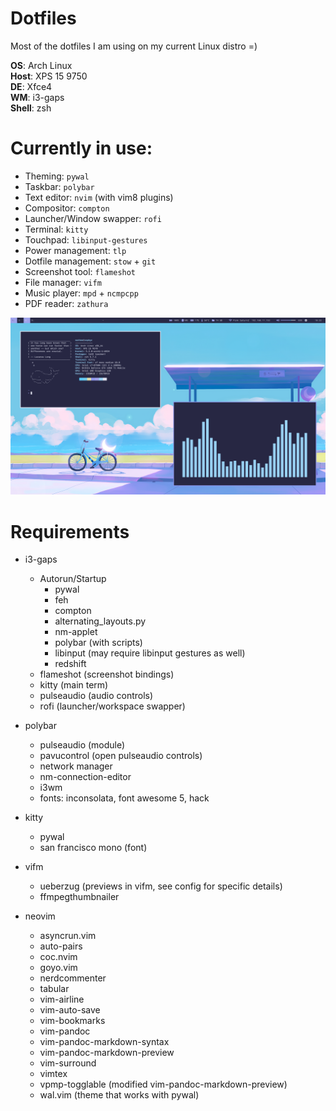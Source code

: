 # Dotfiles
Most of the dotfiles I am using on my current Linux distro =)

**OS**: Arch Linux\
**Host**: XPS 15 9750\
**DE**: Xfce4\
**WM**: i3-gaps\
**Shell**: zsh

# Currently in use:
- Theming: `pywal`
- Taskbar: `polybar`
- Text editor: `nvim` (with vim8 plugins)
- Compositor: `compton`
- Launcher/Window swapper: `rofi`
- Terminal: `kitty`
- Touchpad: `libinput-gestures`
- Power management: `tlp`
- Dotfile management: `stow` + `git`
- Screenshot tool: `flameshot`
- File manager: `vifm`
- Music player: `mpd` + `ncmpcpp`
- PDF reader: `zathura`

![neofetch & cava](rice.png?raw=true "Title")

# Requirements
- i3-gaps
    - Autorun/Startup
        - pywal
        - feh
        - compton
        - alternating_layouts.py
        - nm-applet
        - polybar (with scripts)
        - libinput (may require libinput gestures as well)
        - redshift
    - flameshot (screenshot bindings)
    - kitty (main term)
    - pulseaudio (audio controls)
    - rofi (launcher/workspace swapper)

- polybar 
    - pulseaudio (module)
    - pavucontrol (open pulseaudio controls)
    - network manager
    - nm-connection-editor 
    - i3wm
    - fonts: inconsolata, font awesome 5, hack

- kitty
    - pywal
    - san francisco mono (font)

- vifm
    - ueberzug (previews in vifm, see config for specific details)
    - ffmpegthumbnailer

- neovim
    - asyncrun.vim
    - auto-pairs
    - coc.nvim
    - goyo.vim
    - nerdcommenter
    - tabular
    - vim-airline
    - vim-auto-save
    - vim-bookmarks
    - vim-pandoc
    - vim-pandoc-markdown-syntax
    - vim-pandoc-markdown-preview
    - vim-surround
    - vimtex
    - vpmp-togglable (modified vim-pandoc-markdown-preview)
    - wal.vim (theme that works with pywal)
